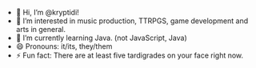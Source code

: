 - 👋 Hi, I’m @kryptidi!
- 👀 I’m interested in music production, TTRPGS, game development and arts in general.
- 🌱 I’m currently learning Java. (not JavaScript, Java)
- 😄 Pronouns: it/its, they/them
- ⚡ Fun fact: There are at least five tardigrades on your face right now.

<!---
kryptidi/kryptidi is a ✨ special ✨ repository because its `README.md` (this file) appears on your GitHub profile.
You can click the Preview link to take a look at your changes.
--->
